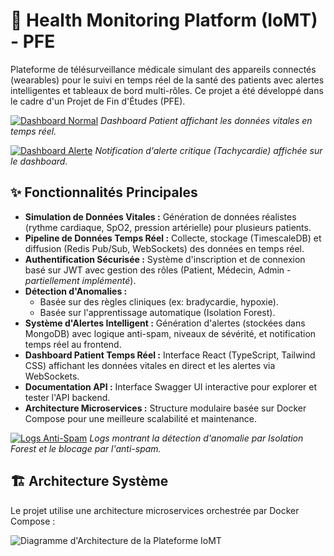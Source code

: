 # 🏥 Health Monitoring Platform (IoMT) - PFE

Plateforme de télésurveillance médicale simulant des appareils connectés (wearables) pour le suivi en temps réel de la santé des patients avec alertes intelligentes et tableaux de bord multi-rôles. Ce projet a été développé dans le cadre d'un Projet de Fin d'Études (PFE).

[![Dashboard Normal](Capture%20d'%C3%A9cran%202025-10-28%20093732.png)](Capture%20d'%C3%A9cran%202025-10-28%20093732.png)
*Dashboard Patient affichant les données vitales en temps réel.*

[![Dashboard Alerte](Capture%20d'%C3%A9cran%202025-10-28%20093751.png)](Capture%20d'%C3%A9cran%202025-10-28%20093751.png)
*Notification d'alerte critique (Tachycardie) affichée sur le dashboard.*

## ✨ Fonctionnalités Principales

* **Simulation de Données Vitales :** Génération de données réalistes (rythme cardiaque, SpO2, pression artérielle) pour plusieurs patients.
* **Pipeline de Données Temps Réel :** Collecte, stockage (TimescaleDB) et diffusion (Redis Pub/Sub, WebSockets) des données en temps réel.
* **Authentification Sécurisée :** Système d'inscription et de connexion basé sur JWT avec gestion des rôles (Patient, Médecin, Admin - *partiellement implémenté*).
* **Détection d'Anomalies :**
    * Basée sur des règles cliniques (ex: bradycardie, hypoxie).
    * Basée sur l'apprentissage automatique (Isolation Forest).
* **Système d'Alertes Intelligent :** Génération d'alertes (stockées dans MongoDB) avec logique anti-spam, niveaux de sévérité, et notification temps réel au frontend.
* **Dashboard Patient Temps Réel :** Interface React (TypeScript, Tailwind CSS) affichant les données vitales en direct et les alertes via WebSockets.
* **Documentation API :** Interface Swagger UI interactive pour explorer et tester l'API backend.
* **Architecture Microservices :** Structure modulaire basée sur Docker Compose pour une meilleure scalabilité et maintenance.

[![Logs Anti-Spam](Capture%20d'%C3%A9cran%202025-10-28%20163129.png)](Capture%20d'%C3%A9cran%202025-10-28%20163129.png)
*Logs montrant la détection d'anomalie par Isolation Forest et le blocage par l'anti-spam.*

## 🏗️ Architecture Système

Le projet utilise une architecture microservices orchestrée par Docker Compose :

![Diagramme d'Architecture de la Plateforme IoMT](URL_COMPLÈTE_DE_L_IMAGE_SUR_GITHUB)
